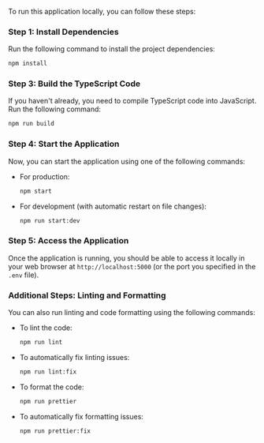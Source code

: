 
To run this application locally, you can follow these steps:

### Step 1: Install Dependencies
Run the following command to install the project dependencies:

```bash
npm install
```
### Step 3: Build the TypeScript Code
If you haven't already, you need to compile TypeScript code into JavaScript. Run the following command:

```bash
npm run build
```

### Step 4: Start the Application
Now, you can start the application using one of the following commands:

- For production:
  ```bash
  npm start
  ```

- For development (with automatic restart on file changes):
  ```bash
  npm run start:dev
  ```

### Step 5: Access the Application
Once the application is running, you should be able to access it locally in your web browser at `http://localhost:5000` (or the port you specified in the `.env` file).

### Additional Steps: Linting and Formatting
You can also run linting and code formatting using the following commands:

- To lint the code:
  ```bash
  npm run lint
  ```

- To automatically fix linting issues:
  ```bash
  npm run lint:fix
  ```

- To format the code:
  ```bash
  npm run prettier
  ```

- To automatically fix formatting issues:
  ```bash
  npm run prettier:fix
  ```

